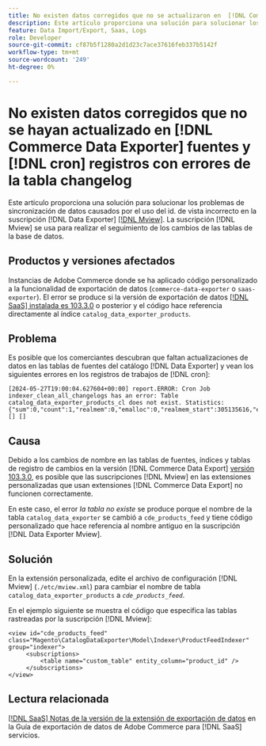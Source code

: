 ```yaml
---
title: No existen datos corregidos que no se actualizaron en  [!DNL Commerce Data Exporter] fuentes y [!DNL cron] registros con errores de changelog
description: Este artículo proporciona una solución para solucionar los problemas de sincronización de datos causados por el uso de un id. de vista incorrecto en la suscripción  [!DNL Commerce Data Exporter mview] iOS.
feature: Data Import/Export, Saas, Logs
role: Developer
source-git-commit: cf87b5f1280a2d1d23c7ace37616feb337b5142f
workflow-type: tm+mt
source-wordcount: '249'
ht-degree: 0%

---
```


# No existen datos corregidos que no se hayan actualizado en [!DNL Commerce Data Exporter] fuentes y [!DNL cron] registros con errores de la tabla changelog

Este artículo proporciona una solución para solucionar los problemas de sincronización de datos causados por el uso del id. de vista incorrecto en la suscripción [!DNL Data Exporter] [[!DNL Mview]](https://developer.adobe.com/commerce/php/development/components/indexing/#mview). La suscripción [!DNL Mview] se usa para realizar el seguimiento de los cambios de las tablas de la base de datos.

## Productos y versiones afectados

Instancias de Adobe Commerce donde se ha aplicado código personalizado a la funcionalidad de exportación de datos (`commerce-data-exporter` o `saas-exporter`). El error se produce si la versión de exportación de datos [[!DNL SaaS] instalada es 103.3.0](https://experienceleague.adobe.com/en/docs/commerce-merchant-services/saas-data-export/release-notes#release-6) o posterior y el código hace referencia directamente al índice `catalog_data_exporter_products`.

## Problema

Es posible que los comerciantes descubran que faltan actualizaciones de datos en las tablas de fuentes del catálogo [!DNL Data Exporter] y vean los siguientes errores en los registros de trabajos de [!DNL cron]:

```
[2024-05-27T19:00:04.627604+00:00] report.ERROR: Cron Job indexer_clean_all_changelogs has an error: Table catalog_data_exporter_products_cl does not exist. Statistics: {"sum":0,"count":1,"realmem":0,"emalloc":0,"realmem_start":305135616,"emalloc_start":283210384} [] [] 
```

## Causa

Debido a los cambios de nombre en las tablas de fuentes, índices y tablas de registro de cambios en la versión [!DNL Commerce Data Export] [versión 103.3.0](https://experienceleague.adobe.com/en/docs/commerce-merchant-services/saas-data-export/release-notes#release-9), es posible que las suscripciones [!DNL Mview] en las extensiones personalizadas que usan extensiones [!DNL Commerce Data Export] no funcionen correctamente.

En este caso, el error *la tabla no existe* se produce porque el nombre de la tabla `catalog_data_exporter` se cambió a `cde_products_feed` y tiene código personalizado que hace referencia al nombre antiguo en la suscripción [!DNL Data Exporter Mview].

## Solución

En la extensión personalizada, edite el archivo de configuración [!DNL Mview] (```./etc/mview.xml```) para cambiar el nombre de tabla `catalog_data_exporter_products` a *`cde_products_feed`*.

En el ejemplo siguiente se muestra el código que especifica las tablas rastreadas por la suscripción [!DNL Mview]:

```
<view id="cde_products_feed" class="Magento\CatalogDataExporter\Model\Indexer\ProductFeedIndexer" group="indexer">
     <subscriptions>
         <table name="custom_table" entity_column="product_id" />
     </subscriptions>
</view>
```

## Lectura relacionada

[[!DNL SaaS] Notas de la versión de la extensión de exportación de datos](https://experienceleague.adobe.com/en/docs/commerce-merchant-services/saas-data-export/release-notes) en la Guía de exportación de datos de Adobe Commerce para [!DNL SaaS] servicios.
